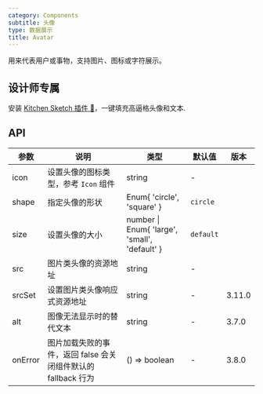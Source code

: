 ```yaml
---
category: Components
subtitle: 头像
type: 数据展示
title: Avatar
---
```


用来代表用户或事物，支持图片、图标或字符展示。

## 设计师专属

安装 [Kitchen Sketch 插件 💎](https://kitchen.alipay.com)，一键填充高逼格头像和文本.

## API

| 参数 | 说明 | 类型 | 默认值 | 版本 |
| --- | --- | --- | --- | --- |
| icon | 设置头像的图标类型，参考 `Icon` 组件 | string | - |  |
| shape | 指定头像的形状 | Enum{ 'circle', 'square' } | `circle` |  |
| size | 设置头像的大小 | number \| Enum{ 'large', 'small', 'default' } | `default` |  |
| src | 图片类头像的资源地址 | string | - |  |
| srcSet | 设置图片类头像响应式资源地址 | string | - | 3.11.0 |
| alt | 图像无法显示时的替代文本 | string | - | 3.7.0 |
| onError | 图片加载失败的事件，返回 false 会关闭组件默认的 fallback 行为 | () => boolean | - | 3.8.0 |
